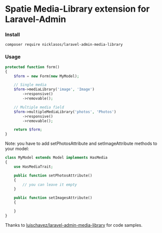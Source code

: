 Spatie Media-Library extension for Laravel-Admin
======

### Install

```
composer require nicklasos/laravel-admin-media-library
```

### Usage
```php
protected function form()
{
    $form = new Form(new MyModel);

    // Single media
    $form->mediaLibrary('image', 'Image')
        ->responsive()
        ->removable();

    // Multiple media field
    $form->multipleMediaLibrary('photos', 'Photos')
        ->responsive()
        ->removable();

    return $form;
}
```

Note: you have to add setPhotosAttribute and setImageAttribute methods to your model:
```php
class MyModel extends Model implements HasMedia
{
    use HasMediaTrait;

    public function setPhotosAttribute()
    {
        // you can leave it empty
    }

    public function setImagesAttribute()
    {

    }
}
```

Thanks to [luischavez/laravel-admin-media-library](https://github.com/luischavez/laravel-admin-media-library) for code samples.
